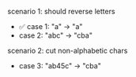 scenario 1: should reverse letters

- ✅ case 1: "a" -> "a"
- case 2: "abc" -> "cba"

scenario 2: cut non-alphabetic chars

- case 3: "ab45c" -> "cba"